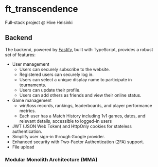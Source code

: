 # ft_transcendence
Full-stack project @ Hive Helsinki

## Backend
The backend, powered by [Fastify](https://fastify.dev/), built with TypeScript, provides a robust set of features:
- User management
	- Users can securely subscribe to the website.
    - Registered users can securely log in.
    - Users can select a unique display name to participate in tournaments.
    - Users can update their profile.
	- Users can add others as friends and view their online status.
- Game management
	- win/loss records, rankings, leaderboards, and player performance metrics.
	- Each user has a Match History including 1v1 games, dates, and relevant details, accessible to logged-in users
- JWT (JSON Web Token) and HttpOnly cookies for stateless authentication.
- Simplify user sign-in through Google provider.
- Enhanced security with Two-Factor Authentication (2FA) support.
- File upload

### Modular Monolith Architecture (MMA)
